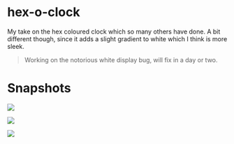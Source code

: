 # hex-o-clock
My take on the hex coloured clock which so many others have done. A bit different though, since it adds a slight gradient to white which I think is more sleek.

> Working on the notorious white display bug, will fix in a day or two.

# Snapshots

![](https://user-images.githubusercontent.com/22937740/28475728-b5fed5d0-6e4d-11e7-9e17-ce88a36249a7.png)

![](https://user-images.githubusercontent.com/22937740/28475727-b5fde6b6-6e4d-11e7-9e19-79e4a48e082c.PNG)

![](https://user-images.githubusercontent.com/22937740/28475726-b5fb4776-6e4d-11e7-8375-bad654f2bc88.png)
